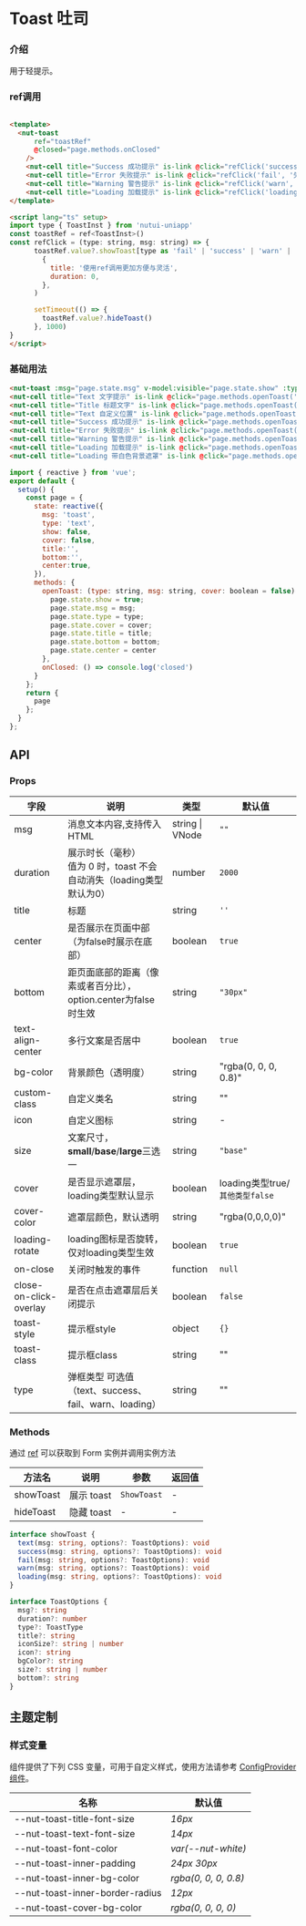 # Toast 吐司

### 介绍

用于轻提示。

### ref调用

```html

<template>
  <nut-toast
      ref="toastRef"
      @closed="page.methods.onClosed"
    />
    <nut-cell title="Success 成功提示" is-link @click="refClick('success', '成功提示')" />
    <nut-cell title="Error 失败提示" is-link @click="refClick('fail', '失败提示')" />
    <nut-cell title="Warning 警告提示" is-link @click="refClick('warn', '警告提示')" />
    <nut-cell title="Loading 加载提示" is-link @click="refClick('loading', '加载中')" />
</template>

<script lang="ts" setup>
import type { ToastInst } from 'nutui-uniapp'
const toastRef = ref<ToastInst>()
const refClick = (type: string, msg: string) => {
      toastRef.value?.showToast[type as 'fail' | 'success' | 'warn' | 'loading'](msg,
        {
          title: '使用ref调用更加方便与灵活',
          duration: 0,
        },
      )

      setTimeout(() => {
        toastRef.value?.hideToast()
      }, 1000)
}
</script>

```

### 基础用法

``` html
<nut-toast :msg="page.state.msg" v-model:visible="page.state.show" :type="page.state.type" @closed="page.methods.onClosed" :cover="page.state.cover" />
<nut-cell title="Text 文字提示" is-link @click="page.methods.openToast('text','网络失败，请稍后再试~')"></nut-cell>
<nut-cell title="Title 标题文字" is-link @click="page.methods.openToast('text', '网络失败，请稍后再试~',false,'标题文字')" ></nut-cell>
<nut-cell title="Text 自定义位置" is-link @click="page.methods.openToast('text', '自定义位置',false,'','20%',false)"></nut-cell>
<nut-cell title="Success 成功提示" is-link @click="page.methods.openToast('success','成功提示')"></nut-cell>
<nut-cell title="Error 失败提示" is-link @click="page.methods.openToast('fail','失败提示')"></nut-cell>
<nut-cell title="Warning 警告提示" is-link @click="page.methods.openToast('warn','警告提示')"></nut-cell>
<nut-cell title="Loading 加载提示" is-link @click="page.methods.openToast('loading','加载中')"></nut-cell>
<nut-cell title="Loading 带白色背景遮罩" is-link @click="page.methods.openToast('loading','加载中',true)"></nut-cell>
```

``` javascript
import { reactive } from 'vue';
export default {
  setup() {
    const page = {
      state: reactive({
        msg: 'toast',
        type: 'text',
        show: false,
        cover: false,
        title:'',
        bottom:'',
        center:true,
      }),
      methods: {
        openToast: (type: string, msg: string, cover: boolean = false) => {
          page.state.show = true;
          page.state.msg = msg;
          page.state.type = type;
          page.state.cover = cover;
          page.state.title = title;
          page.state.bottom = bottom;
          page.state.center = center
        },
        onClosed: () => console.log('closed')
      }
    };
    return {
      page
    };
  }
};
```

## API

### Props

| 字段                   | 说明                                                                    | 类型            | 默认值                        |
|------------------------|-------------------------------------------------------------------------|-----------------|-------------------------------|
| msg                    | 消息文本内容,支持传入HTML                                               | string \| VNode | `""`                            |
| duration               | 展示时长（毫秒）<br>值为 0 时，toast 不会自动消失（loading类型默认为0） | number          | `2000`                          |
| title                  | 标题                                                                    | string          | `''`                            |
| center                 | 是否展示在页面中部（为false时展示在底部）                               | boolean         | `true`                          |
| bottom                 | 距页面底部的距离（像素或者百分比），option.center为false时生效          | string          | `"30px"`                       |
| text-align-center      | 多行文案是否居中                                                        | boolean         | `true`                          |
| bg-color               | 背景颜色（透明度）                                                      | string          | "rgba(0, 0, 0, 0.8)"          |
| custom-class           | 自定义类名                                                              | string          | ""                            |
| icon                   | 自定义图标                            | string       | -                             |
| size                   | 文案尺寸，**small**/**base**/**large**三选一                            | string          | `"base"`                        |
| cover                  | 是否显示遮罩层，loading类型默认显示                                     | boolean         | loading类型true/`其他类型false` |
| cover-color            | 遮罩层颜色，默认透明                                                    | string          | "rgba(0,0,0,0)"               |
| loading-rotate         | loading图标是否旋转，仅对loading类型生效                                | boolean         | `true`                          |
| on-close               | 关闭时触发的事件                                                        | function        | `null`                          |
| close-on-click-overlay | 是否在点击遮罩层后关闭提示                                              | boolean         | `false`                         |
| toast-style            | 提示框style                                                             | object          | `{}`                            |
| toast-class            | 提示框class                                                             | string          | ""                            |
| type                   | 弹框类型 可选值（text、success、fail、warn、loading）                   | string          | ""                            |

### Methods

通过 [ref](https://vuejs.org/guide/essentials/template-refs.html#template-refs) 可以获取到 Form 实例并调用实例方法

| 方法名   | 说明                                                               | 参数                                      | 返回值 |
|----------|--------------------------------------------------------------------|-------------------------------------------|--------|
| showToast   | 展示 toast                                             | `ShowToast`                                         | -      |
| hideToast    | 隐藏 toast                                                        | -                                         | -      |

```ts
interface showToast {
  text(msg: string, options?: ToastOptions): void
  success(msg: string, options?: ToastOptions): void
  fail(msg: string, options?: ToastOptions): void
  warn(msg: string, options?: ToastOptions): void
  loading(msg: string, options?: ToastOptions): void
}

interface ToastOptions {
  msg?: string
  duration?: number
  type?: ToastType
  title?: string
  iconSize?: string | number
  icon?: string
  bgColor?: string
  size?: string | number
  bottom?: string
}
```

## 主题定制

### 样式变量

组件提供了下列 CSS 变量，可用于自定义样式，使用方法请参考 [ConfigProvider 组件](/components/basic/configprovider)。

| 名称                            | 默认值               |
|---------------------------------|----------------------|
| --nut-toast-title-font-size     | _16px_               |
| --nut-toast-text-font-size      | _14px_               |
| --nut-toast-font-color          | _var(--nut-white)_   |
| --nut-toast-inner-padding       | _24px 30px_          |
| --nut-toast-inner-bg-color      | _rgba(0, 0, 0, 0.8)_ |
| --nut-toast-inner-border-radius | _12px_               |
| --nut-toast-cover-bg-color      | _rgba(0, 0, 0, 0)_   |

